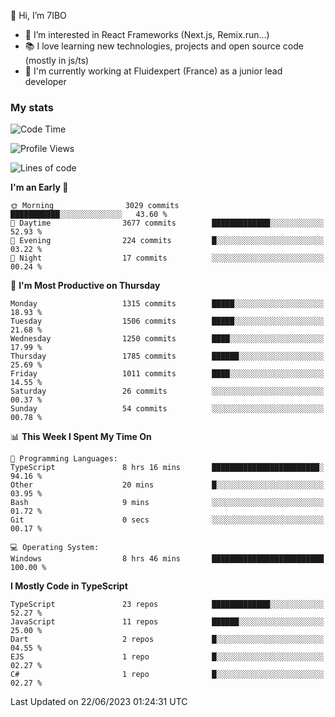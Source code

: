 👋 Hi, I’m 7IBO

- 👀 I’m interested in React Frameworks (Next.js, Remix.run...)
- 📚 I love learning new technologies, projects and open source code (mostly in js/ts)
- 💼 I'm currently working at Fluidexpert (France) as a junior lead developer

### My stats
<!--START_SECTION:waka-->
![Code Time](http://img.shields.io/badge/Code%20Time-35%20hrs%2044%20mins-blue)

![Profile Views](http://img.shields.io/badge/Profile%20Views-0-blue)

![Lines of code](https://img.shields.io/badge/From%20Hello%20World%20I%27ve%20Written-8.3%20million%20lines%20of%20code-blue)

**I'm an Early 🐤** 

```text
🌞 Morning                3029 commits        ███████████░░░░░░░░░░░░░░   43.60 % 
🌆 Daytime                3677 commits        █████████████░░░░░░░░░░░░   52.93 % 
🌃 Evening                224 commits         █░░░░░░░░░░░░░░░░░░░░░░░░   03.22 % 
🌙 Night                  17 commits          ░░░░░░░░░░░░░░░░░░░░░░░░░   00.24 % 
```
📅 **I'm Most Productive on Thursday** 

```text
Monday                   1315 commits        █████░░░░░░░░░░░░░░░░░░░░   18.93 % 
Tuesday                  1506 commits        █████░░░░░░░░░░░░░░░░░░░░   21.68 % 
Wednesday                1250 commits        ████░░░░░░░░░░░░░░░░░░░░░   17.99 % 
Thursday                 1785 commits        ██████░░░░░░░░░░░░░░░░░░░   25.69 % 
Friday                   1011 commits        ████░░░░░░░░░░░░░░░░░░░░░   14.55 % 
Saturday                 26 commits          ░░░░░░░░░░░░░░░░░░░░░░░░░   00.37 % 
Sunday                   54 commits          ░░░░░░░░░░░░░░░░░░░░░░░░░   00.78 % 
```


📊 **This Week I Spent My Time On** 

```text
💬 Programming Languages: 
TypeScript               8 hrs 16 mins       ████████████████████████░   94.16 % 
Other                    20 mins             █░░░░░░░░░░░░░░░░░░░░░░░░   03.95 % 
Bash                     9 mins              ░░░░░░░░░░░░░░░░░░░░░░░░░   01.72 % 
Git                      0 secs              ░░░░░░░░░░░░░░░░░░░░░░░░░   00.17 % 

💻 Operating System: 
Windows                  8 hrs 46 mins       █████████████████████████   100.00 % 
```

**I Mostly Code in TypeScript** 

```text
TypeScript               23 repos            █████████████░░░░░░░░░░░░   52.27 % 
JavaScript               11 repos            ██████░░░░░░░░░░░░░░░░░░░   25.00 % 
Dart                     2 repos             █░░░░░░░░░░░░░░░░░░░░░░░░   04.55 % 
EJS                      1 repo              █░░░░░░░░░░░░░░░░░░░░░░░░   02.27 % 
C#                       1 repo              █░░░░░░░░░░░░░░░░░░░░░░░░   02.27 % 
```




 Last Updated on 22/06/2023 01:24:31 UTC
<!--END_SECTION:waka-->
